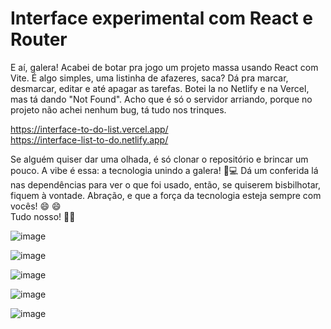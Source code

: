 # Interface experimental com React e Router
E aí, galera!  Acabei de botar pra jogo um projeto massa usando React com Vite. É algo simples, uma listinha de afazeres, saca? Dá pra marcar, desmarcar, editar e até apagar as tarefas.
Botei la no Netlify e na Vercel, mas tá dando "Not Found". Acho que é só o servidor arriando, porque no projeto não achei nenhum bug, tá tudo nos trinques.

https://interface-to-do-list.vercel.app/ <br> https://interface-list-to-do.netlify.app/

Se alguém quiser dar uma olhada, é só clonar o repositório e brincar um pouco. A vibe é essa: a tecnologia unindo a galera! 🤖💻 Dá um conferida lá nas dependências para ver o que foi usado, então, se quiserem bisbilhotar, fiquem à vontade. 
Abração, e que a força da tecnologia esteja sempre com vocês! 😄 :smile: <br>
Tudo nosso! 🚀👾

![image](https://github.com/MatheusNascimento99/Interface-To--Do--List/assets/139829100/62165c1d-f242-4f10-b1cd-0429bce32203)

![image](https://github.com/MatheusNascimento99/Interface-To--Do--List/assets/139829100/58a33164-0214-444f-8080-fbdfbd285156)

![image](https://github.com/MatheusNascimento99/Interface-To--Do--List/assets/139829100/6829c546-3c5b-46e9-adc4-e19e1659a643)

![image](https://github.com/MatheusNascimento99/Interface-To--Do--List/assets/139829100/f409fed3-b109-4c1a-b2bb-149794044b17)


![image](https://github.com/MatheusNascimento99/Interface-To--Do--List/assets/139829100/ec57821f-25cb-4ce9-86d2-f7a9c04cb673)
